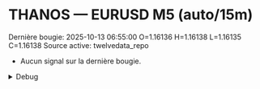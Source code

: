 # THANOS — EURUSD M5 (auto/15m)
Dernière bougie: 2025-10-13 06:55:00  O=1.16136  H=1.16138  L=1.16135  C=1.16138
Source active: twelvedata_repo

- Aucun signal sur la dernière bougie.

<details><summary>Debug</summary>

- TD_API_KEY manquant.

</details>